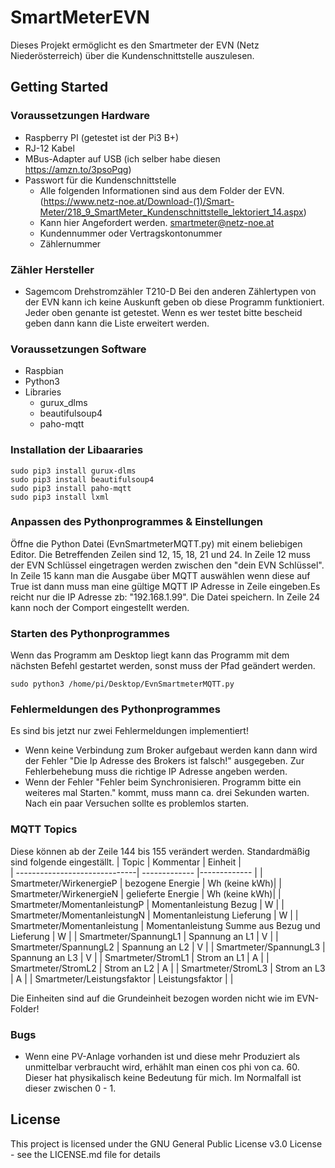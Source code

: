 # SmartMeterEVN
Dieses Projekt ermöglicht es den Smartmeter der EVN (Netz Niederösterreich) über die Kundenschnittstelle auszulesen.


## Getting Started
### Voraussetzungen Hardware
* Raspberry PI (getestet ist der Pi3 B+)
* RJ-12 Kabel
* MBus-Adapter auf USB (ich selber habe diesen https://amzn.to/3psoPqg)
* Passwort für die Kundenschnittstelle
  * Alle folgenden Informationen sind aus dem Folder der EVN. (https://www.netz-noe.at/Download-(1)/Smart-Meter/218_9_SmartMeter_Kundenschnittstelle_lektoriert_14.aspx)
  * Kann hier Angefordert werden. smartmeter@netz-noe.at
  * Kundennummer oder Vertragskontonummer
  * Zählernummer
### Zähler Hersteller
* Sagemcom Drehstromzähler T210-D
Bei den anderen Zählertypen von der EVN kann ich keine Auskunft geben ob diese Programm funktioniert. Jeder oben genante ist getestet. Wenn es wer testet bitte bescheid geben dann kann die Liste erweitert werden.

### Voraussetzungen Software
* Raspbian
* Python3
* Libraries
    * gurux_dlms
    * beautifulsoup4
    * paho-mqtt



### Installation der Libaararies
```
sudo pip3 install gurux-dlms
sudo pip3 install beautifulsoup4
sudo pip3 install paho-mqtt
sudo pip3 install lxml
```

### Anpassen des Pythonprogrammes & Einstellungen
Öffne die Python Datei (EvnSmartmeterMQTT.py) mit einem beliebigen Editor. Die Betreffenden Zeilen sind 12, 15, 18, 21 und 24. In Zeile 12 muss der EVN Schlüssel eingetragen werden zwischen den "dein EVN Schlüssel". In Zeile 15 kann man die Ausgabe über MQTT auswählen wenn diese auf True ist dann muss man eine gültige MQTT IP Adresse in Zeile eingeben.Es reicht nur die IP Adresse zb: "192.168.1.99". Die Datei speichern. In Zeile 24 kann noch der Comport eingestellt werden. 

### Starten des Pythonprogrammes
Wenn das Programm am Desktop liegt kann das Programm mit dem nächsten Befehl gestartet werden, sonst muss der Pfad geändert werden.
```
sudo python3 /home/pi/Desktop/EvnSmartmeterMQTT.py
```

### Fehlermeldungen des Pythonprogrammes
Es sind bis jetzt nur zwei Fehlermeldungen implementiert!
* Wenn keine Verbindung zum Broker aufgebaut werden kann dann wird der Fehler "Die Ip Adresse des Brokers ist falsch!" ausgegeben. Zur Fehlerbehebung muss die richtige IP Adresse angeben werden.
* Wenn der Fehler "Fehler beim Synchronisieren. Programm bitte ein weiteres mal Starten." kommt, muss mann ca. drei Sekunden warten. Nach ein paar Versuchen sollte es problemlos starten.

### MQTT Topics
Diese können ab der Zeile 144 bis 155 verändert werden. Standardmäßig sind folgende eingeställt.
| Topic                         | Kommentar                                       | Einheit   |    
| ------------------------------| -------------                                   |-------------  |
| Smartmeter/WirkenergieP       | bezogene Energie                                | Wh (keine kWh)|
| Smartmeter/WirkenergieN       | gelieferte Energie                              | Wh (keine kWh)|
| Smartmeter/MomentanleistungP  | Momentanleistung Bezug                          | W             |
| Smartmeter/MomentanleistungN  | Momentanleistung Lieferung                      | W             |
| Smartmeter/Momentanleistung   | Momentanleistung Summe aus Bezug und Lieferung  | W             |
| Smartmeter/SpannungL1         | Spannung an L1                                  | V             |
| Smartmeter/SpannungL2         | Spannung an L2                                  | V             |
| Smartmeter/SpannungL3         | Spannung an L3                                  | V             |
| Smartmeter/StromL1            | Strom an L1                                     | A             |
| Smartmeter/StromL2            | Strom an L2                                     | A             |
| Smartmeter/StromL3            | Strom an L3                                     | A             |
| Smartmeter/Leistungsfaktor    | Leistungsfaktor                                 |               |

Die Einheiten sind auf die Grundeinheit bezogen worden nicht wie im EVN-Folder!
### Bugs
* Wenn eine PV-Anlage vorhanden ist und diese mehr Produziert als unmittelbar verbraucht wird, erhählt man einen cos phi von ca. 60. Dieser hat physikalisch keine Bedeutung für mich. Im Normalfall ist dieser zwischen 0 - 1.

## License

This project is licensed under the GNU General Public License v3.0 License - see the LICENSE.md file for details